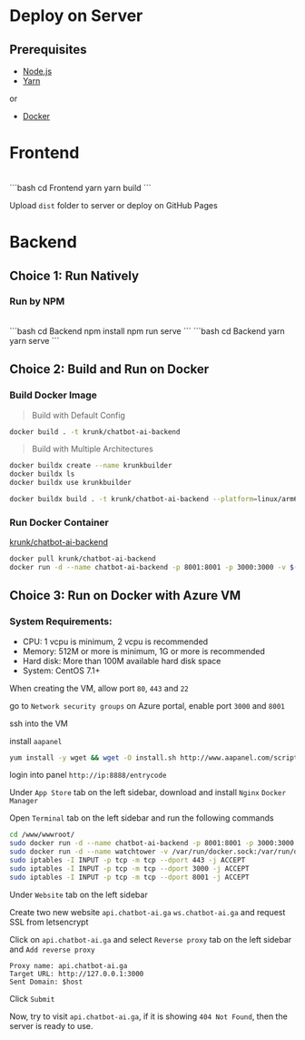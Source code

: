 # Deploy on Server

## Prerequisites

- [Node.js](https://nodejs.org/en/)
- [Yarn](https://yarnpkg.com/en/)

or

- [Docker](https://www.docker.com/)

# Frontend

<br>

<code-group>
<code-block title="YARN">
```bash
cd Frontend
yarn
yarn build
```
</code-block>
</code-group>

Upload `dist` folder to server or deploy on GitHub Pages



# Backend

## Choice 1: Run Natively

### Run by NPM

<br>

<code-group>
<code-block title="NPM">
```bash
cd Backend
npm install
npm run serve
```
</code-block>

<code-block title="YARN">
```bash
cd Backend
yarn
yarn serve
```
</code-block>
</code-group>


## Choice 2: Build and Run on Docker

### Build Docker Image

> Build with Default Config

```bash
docker build . -t krunk/chatbot-ai-backend
```

> Build with Multiple Architectures

```bash
docker buildx create --name krunkbuilder
docker buildx ls
docker buildx use krunkbuilder
```

```bash
docker buildx build . -t krunk/chatbot-ai-backend --platform=linux/arm64,linux/amd64 --push
```

### Run Docker Container

[krunk/chatbot-ai-backend](https://hub.docker.com/r/krunk/chatbot-ai-backend)

```bash
docker pull krunk/chatbot-ai-backend
docker run -d --name chatbot-ai-backend -p 8001:8001 -p 3000:3000 -v $(pwd)/chatbot-ai-backend/data:/usr/src/app/data krunk/chatbot-ai-backend
```

## Choice 3: Run on Docker with Azure VM

### System Requirements:
- CPU: 1 vcpu is minimum, 2 vcpu is recommended
- Memory: 512M or more is minimum, 1G or more is recommended
- Hard disk: More than 100M available hard disk space
- System: CentOS 7.1+

When creating the VM, allow port `80`, `443` and `22`

go to `Network security groups` on Azure portal, enable port `3000` and `8001`

ssh into the VM

install `aapanel`

```bash
yum install -y wget && wget -O install.sh http://www.aapanel.com/script/install_6.0_en.sh && bash install.sh forum
```

login into panel `http://ip:8888/entrycode`

Under `App Store` tab on the left sidebar, download and install `Nginx` `Docker Manager`

Open `Terminal` tab on the left sidebar and run the following commands

```bash
cd /www/wwwroot/
sudo docker run -d --name chatbot-ai-backend -p 8001:8001 -p 3000:3000 -v $(pwd)/chatbot-ai-backend/data:/usr/src/app/data krunk/chatbot-ai-backend
sudo docker run -d --name watchtower -v /var/run/docker.sock:/var/run/docker.sock containrrr/watchtower -i 60
sudo iptables -I INPUT -p tcp -m tcp --dport 443 -j ACCEPT
sudo iptables -I INPUT -p tcp -m tcp --dport 3000 -j ACCEPT
sudo iptables -I INPUT -p tcp -m tcp --dport 8001 -j ACCEPT
```

Under `Website` tab on the left sidebar

Create two new website `api.chatbot-ai.ga` `ws.chatbot-ai.ga` and request SSL from letsencrypt

Click on `api.chatbot-ai.ga` and select `Reverse proxy` tab on the left sidebar and `Add reverse proxy`

```
Proxy name: api.chatbot-ai.ga
Target URL: http://127.0.0.1:3000
Sent Domain: $host
```

Click `Submit`

Now, try to visit `api.chatbot-ai.ga`, if it is showing `404 Not Found`, then the server is ready to use.

